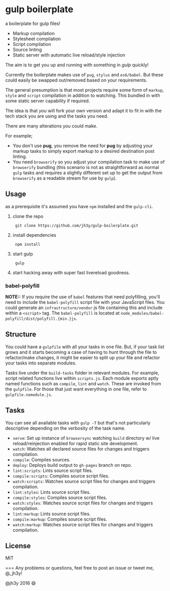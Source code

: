 # gulp boilerplate

a boilerplate for gulp files!

* Markup compilation
* Stylesheet compilation
* Script compilation
* Source linting
* Static server with automatic live reload/style injection

The aim is to get you up and running with something in _gulp_ quickly!

Currently the boilerplate makes use of `pug`, `stylus` and `es6/babel`. But these could easily be swapped out/removed based on your requirements.

The general presumption is that most projects require some form of `markup`, `style` and `script` compilation in addition to watching. This bundled in with some static server capability if required.

The idea is that _you_ will fork your own version and adapt it to fit in with the tech stack you are using and the tasks you need.

There are many alterations you could make.

For example;
* You don't use __pug__, you remove the need for __pug__ by adjusting your markup tasks to simply export markup to a desired destination post linting.
* You need `browserify` so you adjust your compilation task to make use of `browserify` bundling (this scenario is not as straightforward as normal `gulp` tasks and requires a slightly different set up to get the output from `browserify` as a readable stream for use by `gulp`).

## Usage
as a prerequisite it's assumed you have `npm` installed and the `gulp-cli`.

1. clone the repo

        git clone https://github.com/jh3y/gulp-boilerplate.git

2. install dependencies

        npm install

3. start gulp

        gulp

4. start hacking away with super fast livereload goodness.

### babel-polyfill
__NOTE::__ If you require the use of `babel` features that need polyfilling, you'll need to include the `babel-polyfill` script file with your JavaScript files. You could generate an `infrastructure/vendor` js file containing this and include within a `<script>` tag. The `babel-polyfill` is located at `node_modules/babel-polyfill/dist/polyfill.{min.}js`.


## Structure
You could have a `gulpfile` with all your tasks in one file. But, if your task list grows and it starts becoming a case of having to hunt through the file to refactor/make changes, it might be easier to split up your file and refactor your tasks into separate modules.

Tasks live under the `build-tasks` folder in relevant modules. For example, script related functions live within `scripts.js`. Each module exports aptly named functions such as `compile`, `lint` and `watch`. These are invoked from the `gulpfile`. For those that just want everything in one file, refer to `gulpfile.nomodule.js`.

## Tasks
You can see all available tasks with `gulp -T` but that's not particularly descriptive depending on the verbosity of the task name.

* `serve`: Set up instance of `browsersync` watching `build` directory w/ live reload/reinjection enabled for rapid static site development.
* `watch`: Watches all declared source files for changes and triggers compilation.
* `compile`: Compiles sources.
* `deploy`: Deploys build output to `gh-pages` branch on repo.
* `lint:scripts`: Lints source script files.
* `compile:scripts`: Compiles source script files.
* `watch:scripts`: Watches source script files for changes and triggers compilation.
* `lint:styles`: Lints source script files.
* `compile:styles`: Compiles source script files.
* `watch:styles`: Watches source script files for changes and triggers compilation.
* `lint:markup`: Lints source script files.
* `compile:markup`: Compiles source script files.
* `watch:markup`: Watches source script files for changes and triggers compilation.

## License
MIT

===
Any problems or questions, feel free to post an issue or tweet me, @_jh3y!

@jh3y 2016 :smile:
